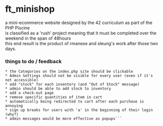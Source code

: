 # ft_minishop
a mini-ecommerce website designed by the 42 curriculum as part of the PHP Piscine<br>
is classified as a 'rush' project meaning that it must be completed over the weekend in the span of 48hours<br>
this end result is the product of rmanese and sleung's work after those two days.

### things to do / feedback
```
* the Categories on the index.php site should be clickable
* Admin Settings should not be visible for every user (even if it's not accessible)
* add "stock" for each inventory (and "Out of Stock" message)
* admin should be able to add stock to inventory
* add a check-out page
* remove specific quantities of item in cart
* automatically being redirected to cart after each purchase is annoying
* sign up breaks for users with 'a' in the beginning of their login (why?)
* admin messages would be more effective as popups```
